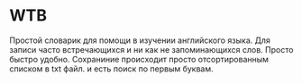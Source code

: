 # WTB
Простой словарик для помощи в изучении английского языка. Для записи часто встречающихся и ни как не запоминающихся слов. Просто быстро удобно. Сохраниние происходит просто отсортированным списком в txt файл. и есть поиск по первым буквам.
